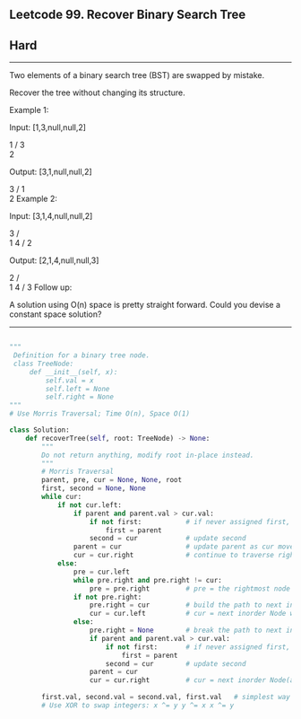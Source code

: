 ## Leetcode 99. Recover Binary Search Tree
## Hard

---
Two elements of a binary search tree (BST) are swapped by mistake.

Recover the tree without changing its structure.

Example 1:

Input: [1,3,null,null,2]

   1
  /
 3
  \
   2

Output: [3,1,null,null,2]

   3
  /
 1
  \
   2
Example 2:

Input: [3,1,4,null,null,2]

  3
 / \
1   4
   /
  2

Output: [2,1,4,null,null,3]

  2
 / \
1   4
   /
  3
Follow up:

A solution using O(n) space is pretty straight forward.
Could you devise a constant space solution?

---

```Python

"""
 Definition for a binary tree node.
 class TreeNode:
     def __init__(self, x):
         self.val = x
         self.left = None
         self.right = None
"""
# Use Morris Traversal; Time O(n), Space O(1)

class Solution:
    def recoverTree(self, root: TreeNode) -> None:
        """
        Do not return anything, modify root in-place instead.
        """
        # Morris Traversal
        parent, pre, cur = None, None, root
        first, second = None, None
        while cur:
            if not cur.left:
                if parent and parent.val > cur.val:
                    if not first:           # if never assigned first, assign first (and then keep unchanged)
                        first = parent
                    second = cur            # update second
                parent = cur                # update parent as cur moves forward
                cur = cur.right             # continue to traverse right sub-tree of cur
            else:
                pre = cur.left              
                while pre.right and pre.right != cur:
                    pre = pre.right         # pre = the rightmost node under cur.left unless pre.right == cur(previouly assigned)
                if not pre.right:
                    pre.right = cur         # build the path to next inorder Node
                    cur = cur.left          # cur = next inorder Node which is cur.left since cur.left is True
                else:
                    pre.right = None        # break the path to next inorder Node to recover to original tree when pre.right = cur(previouly assigned)
                    if parent and parent.val > cur.val:
                        if not first:       # if never assigned first, assign first (and then keep unchanged)
                            first = parent
                        second = cur        # update second
                    parent = cur
                    cur = cur.right         # cur = next inorder Node(a parent Node)
                    
        first.val, second.val = second.val, first.val   # simplest way to swap
        # Use XOR to swap integers: x ^= y y ^= x x ^= y
```
